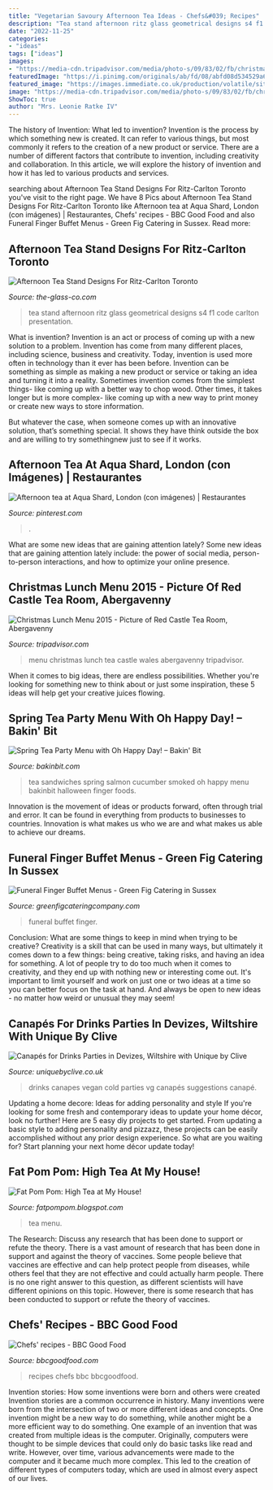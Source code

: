 ```yaml
---
title: "Vegetarian Savoury Afternoon Tea Ideas - Chefs&#039; Recipes"
description: "Tea stand afternoon ritz glass geometrical designs s4 f1 code carlton presentation"
date: "2022-11-25"
categories:
- "ideas"
tags: ["ideas"]
images:
- "https://media-cdn.tripadvisor.com/media/photo-s/09/83/02/fb/christmas-lunch-menu.jpg"
featuredImage: "https://i.pinimg.com/originals/ab/fd/08/abfd08d534529a6bacb5d8663418e24c.jpg"
featured_image: "https://images.immediate.co.uk/production/volatile/sites/30/2020/05/aubergine-curry-d843822.jpg?quality=90&amp;resize=900,836"
image: "https://media-cdn.tripadvisor.com/media/photo-s/09/83/02/fb/christmas-lunch-menu.jpg"
ShowToc: true
author: "Mrs. Leonie Ratke IV"
---
```



The history of Invention: What led to invention?
Invention is the process by which something new is created. It can refer to various things, but most commonly it refers to the creation of a new product or service. There are a number of different factors that contribute to invention, including creativity and collaboration. In this article, we will explore the history of invention and how it has led to various products and services.

	

		
searching about Afternoon Tea Stand Designs For Ritz-Carlton Toronto you've visit to the right page. We have 8 Pics about Afternoon Tea Stand Designs For Ritz-Carlton Toronto like Afternoon tea at Aqua Shard, London (con imágenes) | Restaurantes, Chefs&#039; recipes - BBC Good Food and also Funeral Finger Buffet Menus - Green Fig Catering in Sussex. Read more:
		
    
## Afternoon Tea Stand Designs For Ritz-Carlton Toronto

<img loading=lazy src="http://the-glass-co.com/wp-content/uploads/2016/01/high-tea-stand.jpg" onerror="this.onerror=null;this.src='https://tse1.mm.bing.net/th?id=OIP.7hGc0s4xAuOh8aVVyvdiQwHaEx&amp;pid=15.1';" alt="Afternoon Tea Stand Designs For Ritz-Carlton Toronto">

_Source: the-glass-co.com_

>tea stand afternoon ritz glass geometrical designs s4 f1 code carlton presentation. 

	

What is invention?
Invention is an act or process of coming up with a new solution to a problem. Invention has come from many different places, including science, business and creativity. Today, invention is used more often in technology than it ever has been before. 
Invention can be something as simple as making a new product or service or taking an idea and turning it into a reality. Sometimes invention comes from the simplest things- like coming up with a better way to chop wood. Other times, it takes longer but is more complex- like coming up with a new way to print money or create new ways to store information. 

But whatever the case, when someone comes up with an innovative solution, that’s something special. It shows they have think outside the box and are willing to try somethingnew just to see if it works.

    
## Afternoon Tea At Aqua Shard, London (con Imágenes) | Restaurantes

<img loading=lazy src="https://i.pinimg.com/originals/ab/fd/08/abfd08d534529a6bacb5d8663418e24c.jpg" onerror="this.onerror=null;this.src='https://tse4.mm.bing.net/th?id=OIP.KsiT6_Vc-T1T7U1rk98JZgHaLH&amp;pid=15.1';" alt="Afternoon tea at Aqua Shard, London (con imágenes) | Restaurantes">

_Source: pinterest.com_

>. 

	

What are some new ideas that are gaining attention lately?
Some new ideas that are gaining attention lately include: the power of social media, person-to-person interactions, and how to optimize your online presence.

    
## Christmas Lunch Menu 2015 - Picture Of Red Castle Tea Room, Abergavenny

<img loading=lazy src="https://media-cdn.tripadvisor.com/media/photo-s/09/83/02/fb/christmas-lunch-menu.jpg" onerror="this.onerror=null;this.src='https://tse3.mm.bing.net/th?id=OIP.cPuIglddlQBSe5TApiu74QHaKe&amp;pid=15.1';" alt="Christmas Lunch Menu 2015 - Picture of Red Castle Tea Room, Abergavenny">

_Source: tripadvisor.com_

>menu christmas lunch tea castle wales abergavenny tripadvisor. 

	

When it comes to big ideas, there are endless possibilities. Whether you're looking for something new to think about or just some inspiration, these 5 ideas will help get your creative juices flowing.

    
## Spring Tea Party Menu With Oh Happy Day! – Bakin&#039; Bit

<img loading=lazy src="http://www.bakinbit.com/wp-content/uploads/2015/03/tea_sandwiches1.jpg" onerror="this.onerror=null;this.src='https://tse2.mm.bing.net/th?id=OIP.7tAlsp5k2kCpo_FqDbzznQHaLH&amp;pid=15.1';" alt="Spring Tea Party Menu with Oh Happy Day! – Bakin&#039; Bit">

_Source: bakinbit.com_

>tea sandwiches spring salmon cucumber smoked oh happy menu bakinbit halloween finger foods. 

	

Innovation is the movement of ideas or products forward, often through trial and error. It can be found in everything from products to businesses to countries. Innovation is what makes us who we are and what makes us able to achieve our dreams.

    
## Funeral Finger Buffet Menus - Green Fig Catering In Sussex

<img loading=lazy src="http://greenfigcateringcompany.com/wp-content/uploads/2013/12/funeral-finger-buffet.jpg" onerror="this.onerror=null;this.src='https://tse3.mm.bing.net/th?id=OIP.uKFLbNreuii2LQeUbjUFJgHaJ3&amp;pid=15.1';" alt="Funeral Finger Buffet Menus - Green Fig Catering in Sussex">

_Source: greenfigcateringcompany.com_

>funeral buffet finger. 

	

Conclusion: What are some things to keep in mind when trying to be creative?
Creativity is a skill that can be used in many ways, but ultimately it comes down to a few things: being creative, taking risks, and having an idea for something. A lot of people try to do too much when it comes to creativity, and they end up with nothing new or interesting come out. It's important to limit yourself and work on just one or two ideas at a time so you can better focus on the task at hand. And always be open to new ideas - no matter how weird or unusual they may seem!

    
## Canapés For Drinks Parties In Devizes, Wiltshire With Unique By Clive

<img loading=lazy src="https://uniquebyclive.co.uk/wp-content/uploads/2018/07/amuse.jpg" onerror="this.onerror=null;this.src='https://tse4.mm.bing.net/th?id=OIP.swphEHhUX7khqCDKKKpFggHaJ4&amp;pid=15.1';" alt="Canapés for Drinks Parties in Devizes, Wiltshire with Unique by Clive">

_Source: uniquebyclive.co.uk_

>drinks canapes vegan cold parties vg canapés suggestions canapé. 

	

Updating a home decore: Ideas for adding personality and style
If you're looking for some fresh and contemporary ideas to update your home décor, look no further! Here are 5 easy diy projects to get started. From updating a basic style to adding personality and pizzazz, these projects can be easily accomplished without any prior design experience. So what are you waiting for? Start planning your next home décor update today!

    
## Fat Pom Pom: High Tea At My House!

<img loading=lazy src="http://2.bp.blogspot.com/-XZoBN8jFR34/T8NF9nCFSlI/AAAAAAAAAsI/fvIX1mVTy2c/s1600/menu.jpg" onerror="this.onerror=null;this.src='https://tse1.mm.bing.net/th?id=OIP.wjqEPoYxf3m46LvdApItMgAAAA&amp;pid=15.1';" alt="Fat Pom Pom: High Tea at My House!">

_Source: fatpompom.blogspot.com_

>tea menu. 

	

The Research: Discuss any research that has been done to support or refute the theory.
There is a vast amount of research that has been done in support and against the theory of vaccines. Some people believe that vaccines are effective and can help protect people from diseases, while others feel that they are not effective and could actually harm people. There is no one right answer to this question, as different scientists will have different opinions on this topic. However, there is some research that has been conducted to support or refute the theory of vaccines.

    
## Chefs&#039; Recipes - BBC Good Food

<img loading=lazy src="https://images.immediate.co.uk/production/volatile/sites/30/2020/05/aubergine-curry-d843822.jpg?quality=90&amp;resize=900,836" onerror="this.onerror=null;this.src='https://tse3.mm.bing.net/th?id=OIP.FAVVgr_lEaLim8nlN_pjLAHaG4&amp;pid=15.1';" alt="Chefs&#039; recipes - BBC Good Food">

_Source: bbcgoodfood.com_

>recipes chefs bbc bbcgoodfood. 

	

Invention stories: How some inventions were born and others were created
Invention stories are a common occurrence in history. Many inventions were born from the intersection of two or more different ideas and concepts. One invention might be a new way to do something, while another might be a more efficient way to do something. 
One example of an invention that was created from multiple ideas is the computer. Originally, computers were thought to be simple devices that could only do basic tasks like read and write. However, over time, various advancements were made to the computer and it became much more complex. This led to the creation of different types of computers today, which are used in almost every aspect of our lives.

